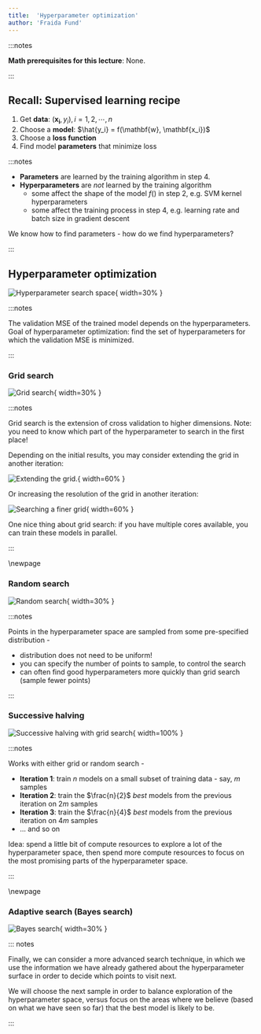 ```yaml
---
title:  'Hyperparameter optimization'
author: 'Fraida Fund'
---
```


:::notes

**Math prerequisites for this lecture**: None.

:::


<!-- This is about model hyperparameters, also choice of model. AutoML https://people.orie.cornell.edu/mru8/doc/wids2021-udell-automl-slides.pdf -->

## Recall: Supervised learning recipe


1. Get **data**: $(\mathbf{x_i}, y_i), i=1,2,\cdots,n$ 
2. Choose a **model**: $\hat{y_i} = f(\mathbf{w}, \mathbf{x_i})$
3. Choose a **loss function**
4. Find model **parameters** that minimize loss

:::notes

* **Parameters** are learned by the training algorithm in step 4.
* **Hyperparameters** are *not* learned by the training algorithm
  * some affect the shape of the model $f()$ in step 2, e.g. SVM kernel hyperparameters
  * some affect the training process in step 4, e.g. learning rate and batch size in gradient descent

We know how to find parameters - how do we find hyperparameters?

:::

## Hyperparameter optimization

![Hyperparameter search space](../images/8-hyperparam-search.png){ width=30% }

:::notes

The validation MSE of the trained model depends on the hyperparameters.
Goal of hyperparameter optimization: find the set of hyperparameters for which the validation MSE is minimized.

:::

### Grid search 

![Grid search](../images/8-grid-search.png){ width=30% }

:::notes

Grid search is the extension of cross validation to higher dimensions.
Note: you need to know which part of the hyperparameter to search in the first place!

Depending on the initial results, you may consider extending the grid in another iteration:

![Extending the grid.](../images/8-grid-extend.png){ width=60% }

Or increasing the resolution of the grid in another iteration:

![Searching a finer grid](../images/8-grid-resolution.png){ width=60% }

One nice thing about grid search: if you have multiple cores available, you can train these models in parallel.

:::

\newpage

### Random search

![Random search](../images/8-random-search.png){ width=30% }

:::notes

Points in the hyperparameter space are sampled from some pre-specified distribution - 

* distribution does not need to be uniform!
* you can specify the number of points to sample, to control the search
* can often find good hyperparameters more quickly than grid search (sample fewer points)

:::


### Successive halving

![Successive halving with grid search](../images/8-successive-halving.png){ width=100% }


:::notes

Works with either grid or random search - 

* **Iteration 1**: train $n$ models on a small subset of training data - say, $m$ samples
* **Iteration 2**: train the $\frac{n}{2}$ *best* models from the previous iteration on $2m$ samples
* **Iteration 3**: train the $\frac{n}{4}$ *best* models from the previous iteration on $4m$ samples
* ... and so on

Idea: spend a little bit of compute resources to explore a lot of the hyperparameter space, then spend more compute resources to focus on the most promising parts of the hyperparameter space.

:::

\newpage

### Adaptive search (Bayes search)

![Bayes search](../images/8-bayes-search.png){ width=30% }

::: notes

Finally, we can consider a more advanced search technique, in which we use the information we have already gathered about the hyperparameter surface in order to decide which points to visit next.

We will choose the next sample in order to balance exploration of the hyperparameter space, versus focus on the areas where we believe (based on what we have seen so far) that the best model is likely to be.

:::
<!-- https://www.cs.cornell.edu/courses/cs4787/2019sp/notes/lecture14.pdf on hyperparameter search -->

<!-- https://www.cs.cornell.edu/courses/cs4787/2019sp/notes/lecture16.pdf on GPR and Bayes -->
